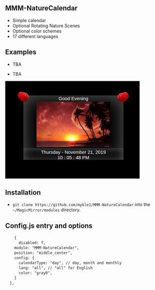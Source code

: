 ## MMM-NatureCalendar

* Simple calendar
* Optional Rotating Nature Scenes
* Optional color schemes
* 17 different languages

## Examples

* TBA

* TBA

![](images/1.png)

## Installation

* `git clone https://github.com/mykle1/MMM-NatureCalendar` into the `~/MagicMirror/modules` directory.

## Config.js entry and options

```
    {
      disabled: f,
    module: "MMM-NatureCalendar",
    position: "middle_center",
    config: {
      calendarType: "day", // day, month and monthly
      lang: "all", // "all" for English
      color: "gray0",
    }
  },
```

